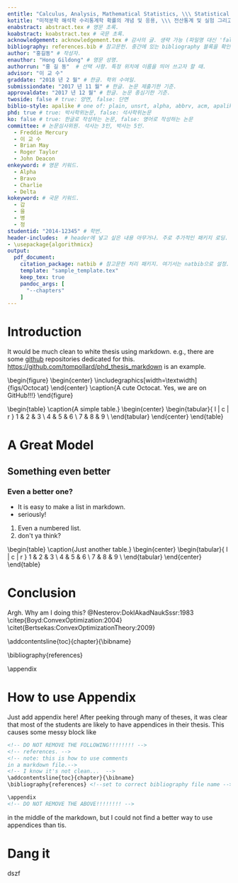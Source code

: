 ```yaml
---
entitle: "Calculus, Analysis, Mathematical Statistics, \\\ Statistical Computinig and Lab; Regression Analysis" # 영문 제목. 중간에 줄 넘기기를 위해서는 백슬래시 3개가 필요함.
kotitle: "미적분학 해석학 수리통계학 확률의 개념 및 응용, \\\ 전산통계 및 실험 그리고 회귀분석 및 실험" # 국문 제목. 중간에 줄 넘기기를 위해서는 백슬래시 3개가 필요함.
enabstract: abstract.tex # 영문 초록. 
koabstract: koabstract.tex # 국문 초록. 
acknowledgement: acknowledgement.tex # 감사의 글. 생략 가능 (파일명 대신 'false'를 적으면 됨.).
bibliography: references.bib # 참고문헌. 중간에 있는 bibliography 블록을 확인할 것. 
author: "홍길동" # 작성자.
enauthor: "Hong Gildong" # 영문 성명.
authorrun: "홍 길 동"  # 선택 사항. 특정 위치에 이름을 띄어 쓰고자 할 때.
advisor: "이 교 수"
graddate: "2018 년 2 월" # 한글. 학위 수여일.
submissiondate: "2017 년 11 월" # 한글. 논문 제출기한 기준.
approvaldate: "2017 년 12 월" # 한글. 논문 종심기한 기준.
twoside: false # true: 양면, false: 단면
biblio-style: apalike # one of: plain, unsrt, alpha, abbrv, acm, apalike, siam, plainnat, abbrvnat, unsrtnat, etc.
phd: true # true: 박사학위논문, false: 석사학위논문
ko: false # true: 한글로 작성하는 논문, false: 영어로 작성하는 논문
committee: # 논문심사위원. 석사는 3인, 박사는 5인. 
  - Freddie Mercury
  - 이 교 수
  - Brian May
  - Roger Taylor
  - John Deacon
enkeyword: # 영문 키워드.
  - Alpha
  - Bravo
  - Charlie
  - Delta
kokeyword: # 국문 키워드.
  - 갑
  - 을
  - 병
  - 정
studentid: "2014-12345" # 학번.
header-includes:  # header에 넣고 싶은 내용 아무거나. 주로 추가적인 패키지 로딩. 
- \usepackage{algorithmicx} 
output: 
  pdf_document:
    citation_package: natbib # 참고문헌 처리 패키지. 여기서는 natbib으로 설정.
    template: "sample_template.tex"
    keep_tex: true
    pandoc_args: [
      "--chapters"
    ]
---
```



# Introduction
It would be much clean to white thesis using markdown. e.g., there are some [github](https://github.com) repositories dedicated  for this. https://github.com/tompollard/phd_thesis_markdown is an example.

\begin{figure}
\begin{center}
\includegraphics[width=\textwidth]{figs/Octocat}
\end{center}
\caption{A cute Octocat. Yes, we are on GitHub!!!}
\end{figure}

\begin{table}
\caption{A simple table.}
\begin{center}
\begin{tabular}{ l | c | r }
  1 & 2 & 3 \\
  4 & 5 & 6 \\
  7 & 8 & 9 \\
\end{tabular}
\end{center}
\end{table}

# A Great Model


## Something even better


### Even a better one?

* It is easy to make a list in markdown.
* seriously!


1. Even a numbered list.
2. don't ya think?

\begin{table}
\caption{Just another table.}
\begin{center}
\begin{tabular}{ l | c | r }
  1 & 2 & 3 \\
  4 & 5 & 6 \\
  7 & 8 & 9 \\
\end{tabular}
\end{center}
\end{table}

# Conclusion

Argh. Why am I doing this? @Nesterov:DoklAkadNaukSssr:1983 \citep{Boyd:ConvexOptimization:2004} \citet{Bertsekas:ConvexOptimizationTheory:2009}

<!-- DO NOT REMOVE THE FOLLOWING!!!!!!!! -->
<!-- references. --> 
<!-- note: this is how to use comments 
in a markdown file.-->
<!-- I know it's not clean... -->
\addcontentsline{toc}{chapter}{\bibname}
<!-- set to your bibliography file name -->
\bibliography{references} 
<!-- DO NOT REMOVE THE ABOVE!!!!!!!! -->

<!-- Remove the below if you don't have any appendices -->
\appendix

# How to use Appendix

Just add appendix here!
After peeking through many of theses, it was clear that most of the students are likely to have appendices in their thesis. This causes some messy block like 

```markdown
<!-- DO NOT REMOVE THE FOLLOWING!!!!!!!! -->
<!-- references. --> 
<!-- note: this is how to use comments 
in a markdown file.-->
<!-- I know it's not clean...  -->
\addcontentsline{toc}{chapter}{\bibname}
\bibliography{references} <!--set to correct bibliography file name -->

\appendix
<!-- DO NOT REMOVE THE ABOVE!!!!!!!! -->
```
in the middle of the markdown, but I could not find a better way to use appendices than tis.


# Dang it
dszf

